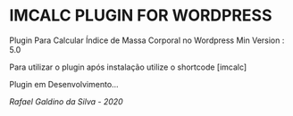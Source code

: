 # IMCALC PLUGIN FOR WORDPRESS

Plugin Para Calcular Índice de Massa Corporal no Wordpress
Min Version : 5.0

Para utilizar o plugin após instalação utilize o shortcode [imcalc]

Plugin em Desenvolvimento...

*Rafael Galdino da Silva - 2020*